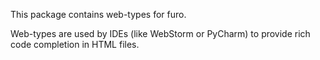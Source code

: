 This package contains web-types for furo.

Web-types are used by IDEs (like WebStorm or PyCharm) to provide rich code completion in HTML files.
